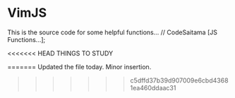 # VimJS

This is the source code for some helpful functions...
// CodeSaitama [JS Functions...];

<<<<<<< HEAD
THINGS TO STUDY

=======
Updated the file today. Minor insertion.
>>>>>>> c5dffd37b39d907009e6cbd43681ea460ddaac31
